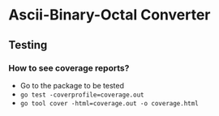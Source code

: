 # Ascii-Binary-Octal Converter

## Testing

### How to see coverage reports?

* Go to the package to be tested
* `go test -coverprofile=coverage.out`
* `go tool cover -html=coverage.out -o coverage.html`
